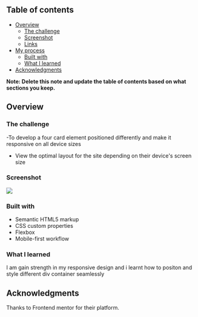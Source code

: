 
## Table of contents

- [Overview](#overview)
  - [The challenge](#the-challenge)
  - [Screenshot](#screenshot)
  - [Links](#links)
- [My process](#my-process)
  - [Built with](#built-with)
  - [What I learned](#what-i-learned)
- [Acknowledgments](#acknowledgments)

**Note: Delete this note and update the table of contents based on what sections you keep.**

## Overview

### The challenge

-To develop a four card element positioned differently and make it responsive on all device sizes

- View the optimal layout for the site depending on their device's screen size

### Screenshot

![](.images/four-cards.png)



### Built with

- Semantic HTML5 markup
- CSS custom properties
- Flexbox
- Mobile-first workflow


### What I learned

I am gain strength in my responsive design and i learnt how to positon and style different div container seamlessly

## Acknowledgments

Thanks to Frontend mentor for their platform.

